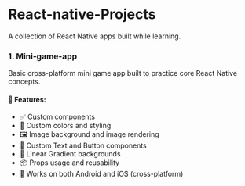 # React-native-Projects
A collection of React Native apps built while learning.

### 1. Mini-game-app
Basic cross-platform mini game app built to practice core React Native concepts.

#### 🔧 Features:
- ✅ Custom components
- 🎨 Custom colors and styling
- 🖼️ Image background and image rendering
- 📝 Custom Text and Button components
- 🌈 Linear Gradient backgrounds
- 📦 Props usage and reusability
- 📱 Works on both Android and iOS (cross-platform)
